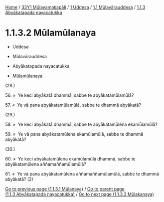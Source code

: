 
[Home](/) / [33Y1 Mūlayamakapāḷi](../../...md) / [1 Uddesa](../...md) / [1.1 Mūlavārauddesa](...md) / [1.1.3 Abyākatapada nayacatukka](../33Y1/1/1.1/1.1.3.md)

# 1.1.3.2 Mūlamūlanaya

* Uddesa

* Mūlavārauddesa

* Abyākatapada nayacatukka

* Mūlamūlanaya

(28.)

56\. »  Ye keci abyākatā dhammā, sabbe te abyākatamūlamūlā?

57\. «  Ye vā pana abyākatamūlamūlā, sabbe te dhammā abyākatā?

(29.)

58\. »  Ye keci abyākatā dhammā, sabbe te abyākatamūlena ekamūlamūlā?

59\. «  Ye vā pana abyākatamūlena ekamūlamūlā, sabbe te dhammā abyākatā?

(30.)

60\. »  Ye keci abyākatamūlena ekamūlamūlā dhammā, sabbe te abyākatamūlena aññamaññamūlamūlā?

61\. «  Ye vā pana abyākatamūlena aññamaññamūlamūlā, sabbe te dhammā abyākatā? (2)

[Go to previous page (1.1.3.1 Mūlanaya)](1.1.3.1.md) / [Go to parent page (1.1.3 Abyākatapada nayacatukka)](../33Y1/1/1.1/1.1.3.md) / [Go to next page (1.1.3.3 Mūlakanaya)](1.1.3.3.md)


